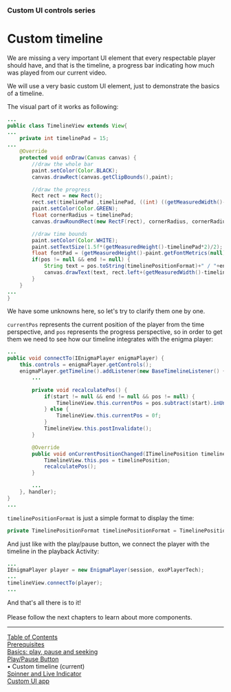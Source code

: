 <!--
SPDX-FileCopyrightText: 2024 Red Bee Media Ltd <https://www.redbeemedia.com/>

SPDX-License-Identifier: MIT
-->

### Custom UI controls series
# Custom timeline
We are missing a very important UI element that every respectable player
should have, and that is the timeline, a progress bar indicating how
much was played from our current video.

We will use a very basic custom UI element, just to demonstrate the
basics of a timeline.

The visual part of it works as following:

```java
...
public class TimelineView extends View{
...
    private int timelinePad = 15;
...
    @Override
    protected void onDraw(Canvas canvas) {
        //draw the whole bar
        paint.setColor(Color.BLACK);
        canvas.drawRect(canvas.getClipBounds(),paint);

        //draw the progress
        Rect rect = new Rect();
        rect.set(timelinePad ,timelinePad, ((int) ((getMeasuredWidth()-2*timelinePad)*currentPos)+timelinePad), getMeasuredHeight()-timelinePad);
        paint.setColor(Color.GREEN);
        float cornerRadius = timelinePad;
        canvas.drawRoundRect(new RectF(rect), cornerRadius, cornerRadius, paint);

        //draw time bounds
        paint.setColor(Color.WHITE);
        paint.setTextSize(1.5f*(getMeasuredHeight()-timelinePad*2)/2);
        float fontPad = (getMeasuredHeight()-paint.getFontMetrics(null)*0.8f)/2;
        if(pos != null && end != null) {
            String text = pos.toString(timelinePositionFormat)+" / "+end.toString(timelinePositionFormat);
            canvas.drawText(text, rect.left+(getMeasuredWidth()-timelinePad*2-paint.measureText(text))/2, getMeasuredHeight()-fontPad, paint);
        }
    }
...
}
```

We have some unknowns here, so let's try to clarify them one by one.

`currentPos` represents the current position of the player from the time
perspective, and `pos` represents the progress perspective, so in order
to get them we need to see how our timeline integrates with the enigma
player:

```java
...
public void connectTo(IEnigmaPlayer enigmaPlayer) {
    this.controls = enigmaPlayer.getControls();
    enigmaPlayer.getTimeline().addListener(new BaseTimelineListener() {
        ...

        private void recalculatePos() {
            if(start != null && end != null && pos != null) {
                TimelineView.this.currentPos = pos.subtract(start).inUnits(Duration.Unit.MILLISECONDS)/end.subtract(start).inUnits(Duration.Unit.MILLISECONDS);
            } else {
                TimelineView.this.currentPos = 0f;
            }
            TimelineView.this.postInvalidate();
        }

        @Override
        public void onCurrentPositionChanged(ITimelinePosition timelinePosition) {
            TimelineView.this.pos = timelinePosition;
            recalculatePos();
        }

        ...
    }, handler);
}
...
```

`timelinePositionFormat` is just a simple format to display the time:

```java
private TimelinePositionFormat timelinePositionFormat = TimelinePositionFormat.newFormat("${minutes}m${sec}s", new SimpleDateFormat("hh:mm:ss a"));
```

And just like with the play/pause button, we connect the player with the
timeline in the playback Activity:

```java
...
IEnigmaPlayer player = new EnigmaPlayer(session, exoPlayerTech);
...
timelineView.connectTo(player);
...
```

And that's all there is to it!<br />  
Please follow the next chapters to learn about more components.


___
[Table of Contents](../index.md)<br/>
[Prerequisites](prerequisites.md)<br/>
[Basics: play, pause and seeking](basics.md)<br/>
[Play/Pause Button](play_pause_button.md)<br/>
&bull; Custom timeline (current)<br/>
[Spinner and Live Indicator](spinner_and_live.md)<br/>
[Custom UI app](custom_ui_app.md)<br/>
